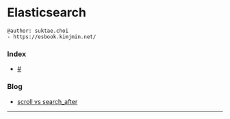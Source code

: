 # Elasticsearch

```
@author: suktae.choi
- https://esbook.kimjmin.net/
```

### Index

- [#](#)

### Blog

- [scroll vs search_after](https://velog.io/@nmrhtn7898/elasticsearch-%EA%B9%8A%EC%9D%80deep-%ED%8E%98%EC%9D%B4%EC%A7%80%EB%84%A4%EC%9D%B4%EC%85%98)

***
